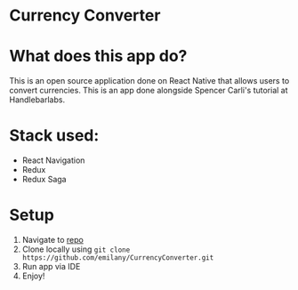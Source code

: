 # Currency Converter #


# What does this app do?
This is an open source application done on React Native that allows users to convert currencies.
This is an app done alongside Spencer Carli's tutorial at Handlebarlabs.


# Stack used:

* React Navigation
* Redux
* Redux Saga


# Setup

1. Navigate to [repo](https://github.com/emilany/CurrencyConverter)
2. Clone locally using
   `git clone https://github.com/emilany/CurrencyConverter.git`
3. Run app via IDE
4. Enjoy!
